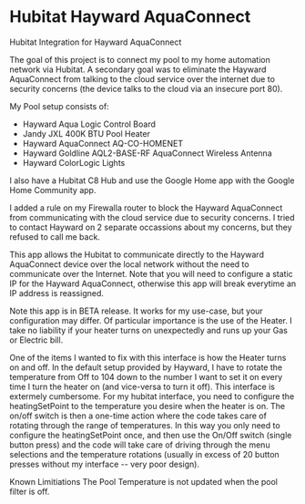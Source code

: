 # Hubitat Hayward AquaConnect
Hubitat Integration for Hayward AquaConnect

The goal of this project is to connect my pool to my home automation network via Hubitat.  A secondary goal was to eliminate the Hayward AquaConnect from talking to the cloud service over the internet due to security concerns (the device talks to the cloud via an insecure port 80).

My Pool setup consists of:
* Hayward Aqua Logic Control Board
* Jandy JXL 400K BTU Pool Heater
* Hayward AquaConnect AQ-CO-HOMENET
* Hayward Goldline AQL2-BASE-RF AquaConnect Wireless Antenna
* Hayward ColorLogic Lights

I also have a Hubitat C8 Hub and use the Google Home app with the Google Home Community app.

I added a rule on my Firewalla router to block the Hayward AquaConnect from communicating with the cloud service due to security concerns.  I tried to contact Hayward on 2 separate occassions about my concerns, but they refused to call me back.

This app allows the Hubitat to communicate directly to the Hayward AquaConnect device over the local network without the need to communicate over the Internet.  Note that you will need to configure a static IP for the Hayward AquaConnect, otherwise this app will break everytime an IP address is reassigned.

Note this app is in BETA release.  It works for my use-case, but your configuration may differ.  Of particular importance is the use of the Heater.  I take no liability if your heater turns on unexpectedly and runs up your Gas or Electric bill.

One of the items I wanted to fix with this interface is how the Heater turns on and off.  In the default setup provided by Hayward, I have to rotate the temperature from Off to 104 down to the number I want to set it on every time I turn the heater on (and vice-versa to turn it off).  This interface is extermely cumbersome.  For my hubitat interface, you need to configure the heatingSetPoint to the temperature you desire when the heater is on.  The on/off switch is then a one-time action where the code takes care of rotating through the range of temperatures.  In this way you only need to configure the heatingSetPoint once, and then use the On/Off switch (single button press) and the code will take care of driving through the menu selections and the temperature rotations (usually in excess of 20 button presses without my interface -- very poor design).

Known Limitiations
The Pool Temperature is not updated when the pool filter is off.
